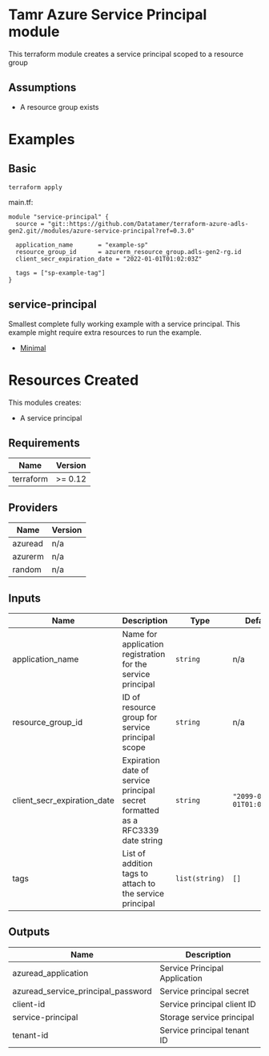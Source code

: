 # Tamr Azure Service Principal module

This terraform module creates a service principal scoped to a resource group

## Assumptions
* A resource group exists

# Examples
## Basic
`terraform apply`

main.tf:
```
module "service-principal" {
  source = "git::https://github.com/Datatamer/terraform-azure-adls-gen2.git//modules/azure-service-principal?ref=0.3.0"

  application_name       = "example-sp"
  resource_group_id      = azurerm_resource_group.adls-gen2-rg.id
  client_secr_expiration_date = "2022-01-01T01:02:03Z"

  tags = ["sp-example-tag"]
}
```

## service-principal
Smallest complete fully working example with a service principal. This example might require extra resources to run the example.
- [Minimal](https://github.com/Datatamer/terraform-adls-gen2/tree/master/examples/service-principal)

# Resources Created
This modules creates:
* A service principal

<!-- BEGINNING OF PRE-COMMIT-TERRAFORM DOCS HOOK -->
## Requirements

| Name | Version |
|------|---------|
| terraform | >= 0.12 |

## Providers

| Name | Version |
|------|---------|
| azuread | n/a |
| azurerm | n/a |
| random | n/a |

## Inputs

| Name | Description | Type | Default | Required |
|------|-------------|------|---------|:--------:|
| application\_name | Name for application registration for the service principal | `string` | n/a | yes |
| resource\_group\_id | ID of resource group for service principal scope | `string` | n/a | yes |
| client\_secr\_expiration\_date | Expiration date of service principal secret formatted as a RFC3339 date string | `string` | `"2099-01-01T01:02:03Z"` | no |
| tags | List of addition tags to attach to the service principal | `list(string)` | `[]` | no |

## Outputs

| Name | Description |
|------|-------------|
| azuread\_application | Service Principal Application |
| azuread\_service\_principal\_password | Service principal secret |
| client-id | Service principal client ID |
| service-principal | Storage service principal |
| tenant-id | Service principal tenant ID |

<!-- END OF PRE-COMMIT-TERRAFORM DOCS HOOK -->
